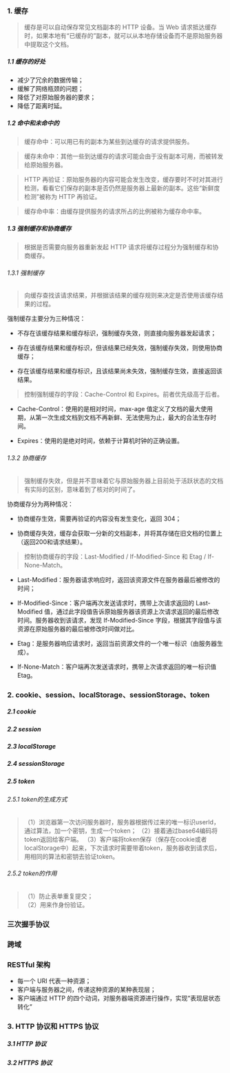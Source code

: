 ### 1. 缓存

> 缓存是可以自动保存常见文档副本的 HTTP 设备。当 Web 请求抵达缓存时，如果本地有“已缓存的”副本，就可以从本地存储设备而不是原始服务器中提取这个文档。

##### 1.1 缓存的好处

* 减少了冗余的数据传输；
* 缓解了网络瓶颈的问题；
* 降低了对原始服务器的要求；
* 降低了距离时延。

##### 1.2 命中和未命中的

> 缓存命中：可以用已有的副本为某些到达缓存的请求提供服务。

> 缓存未命中：其他一些到达缓存的请求可能会由于没有副本可用，而被转发给原始服务器。

> HTTP 再验证：原始服务器的内容可能会发生改变，缓存要时不时对其进行检测，看看它们保存的副本是否仍然是服务器上最新的副本。这些“新鲜度检测”被称为 HTTP 再验证。

> 缓存命中率：由缓存提供服务的请求所占的比例被称为缓存命中率。

##### 1.3 强制缓存和协商缓存

> 根据是否需要向服务器重新发起 HTTP 请求将缓存过程分为强制缓存和协商缓存。

###### 1.3.1 强制缓存

> 向缓存查找该请求结果，并根据该结果的缓存规则来决定是否使用该缓存结果的过程。

强制缓存主要分为三种情况：

* 不存在该缓存结果和缓存标识，强制缓存失效，则直接向服务器发起请求；

* 存在该缓存结果和缓存标识，但该结果已经失效，强制缓存失效，则使用协商缓存；

* 存在该缓存结果和缓存标识，且该结果尚未失效，强制缓存生效，直接返回该结果。

> 控制强制缓存的字段：Cache-Control 和 Expires。前者优先级高于后者。

* Cache-Control：使用的是相对时间，max-age 值定义了文档的最大使用期，从第一次生成文档到文档不再新鲜、无法使用为止，最大的合法生存时间。

* Expires：使用的是绝对时间，依赖于计算机时钟的正确设置。

###### 1.3.2 协商缓存

> 强制缓存失效，但是并不意味着它与原始服务器上目前处于活跃状态的文档有实际的区别，意味着到了核对的时间了。

协商缓存分为两种情况：

* 协商缓存生效，需要再验证的内容没有发生变化，返回 304；

* 协商缓存失效，缓存会获取一分新的文档副本，并将其存储在旧文档的位置上（返回200和请求结果）。

> 控制协商缓存的字段：Last-Modified / If-Modified-Since 和 Etag / If-None-Match。

* Last-Modified：服务器请求响应时，返回该资源文件在服务器最后被修改的时间；

* If-Modified-Since：客户端再次发送请求时，携带上次请求返回的 Last-Modified 值，通过此字段值告诉原始服务器该资源上次请求返回的最后修改时间。服务器收到该请求，发现 If-Modified-Since 字段，根据其字段值与该资源在原始服务器的最后被修改时间做对比。

* Etag：是服务器响应请求时，返回当前资源文件的一个唯一标识（由服务器生成）。

* If-None-Match：客户端再次发送请求时，携带上次请求返回的唯一标识值 Etag。

### 2. cookie、session、localStorage、sessionStorage、token

##### 2.1 cookie

##### 2.2 session

##### 2.3 localStorage

##### 2.4 sessionStorage

##### 2.5 token

###### 2.5.1 token的生成方式

> （1）浏览器第一次访问服务器时，服务器根据传过来的唯一标识userId，通过算法，加一个密钥，生成一个token；
> （2）接着通过base64编码将token返回给客户端。
> （3）客户端将token保存（保存在cookie或者localStorage中）起来，下次请求时需要带着token，服务器收到请求后，用相同的算法和密钥去验证token。

###### 2.5.2 token的作用

> （1）防止表单重复提交；  
> （2）用来作身份验证。

### 三次握手协议

### 跨域

### RESTful 架构

* 每一个 URI 代表一种资源；
* 客户端与服务器之间，传递这种资源的某种表现层；
* 客户端通过 HTTP 的四个动词，对服务器端资源进行操作，实现“表现层状态转化”

### 3. HTTP 协议和 HTTPS 协议

##### 3.1 HTTP 协议

##### 3.2 HTTPS 协议
